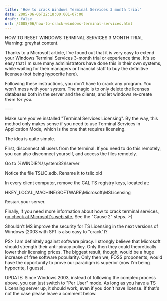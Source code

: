 ```yaml
---
title: 'How to crack Windows Terminal Services 3 month trial'
date: 2005-06-06T22:18:00.001-07:00
draft: false
url: /2005/06/how-to-crack-windows-terminal-services.html
---
```


HOW TO RESET WINDOWS TERMINAL SERVICES 3 MONTH TRIAL  
Warning: greyhat content.  
  
Thanks to a Microsoft article, I've found out that it is very easy to extend your Windows Terminal Services 3-month trial or experience time. It's so easy that I'm sure many administrators have done this in their own systems, while waiting for their managers or financial staff to buy the definitive licenses (not being hypocrite here).  
  
Following these instructions, you don't have to crack any program. You won't mess with your system. The magic is to only delete the licenses databases both in the server and the clients, and let windows re-create them for you.  
  
  
\----  
  
Make sure you've installed "Terminal Services Licensing". By the way, this method only makes sense if you need to use Terminal Services in Application Mode, which is the one that requires licensing.  
  
The idea is quite simple.  
  
First, disconnect all users from the terminal. If you need to do this remotely, you can also disconnect yourself, and access the files remotely.  
  
Go to %WINDIR%\\system32\\lserver  
  
Notice the file TSLIC.edb. Rename it to tslic.old  
  
In every client computer, remove the CAL TS registry keys, located at:  
  
HKEY\_LOCAL\_MACHINE\\SOFTWARE\\Microsoft\\MSLicensing  
  
Restart your server.  
  
  
Finally, if you need more information about how to crack terminal services, [go check at Microsoft's web site.](http://support.microsoft.com/?id=839878) See the "Cause 2" steps. :-)  
  
Shouldn't MS improve the security for TS Licensing in the next versions of Windows (2003 with SP1 is also easy to "crack")?  
  
PS> I am definitely against software piracy. I strongly believe that Microsoft should strength their anti-piracy policy. Only then they could theoretically lower their licensing prices. The biggest result, though, would be a huge increase of free software popularity. Only then we, FOSS proponents, would have the opportunity to prove our paradigm is superior (now I'm being hypocrite, I guess).  
  
UPDATE: Since Windows 2003, instead of following the complex process above, you can just switch to "Per User" mode. As long as you have a TS Licensing server up, it should work, even if you don't have license. If that's not the case please leave a comment below.